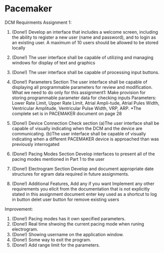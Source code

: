 # Pacemaker
DCM Requirments Assignment 1:
1. (Done!) Develop an interface that includes a welcome screen, including the ability to register a new user (name and password), and to login as an existing user. A maximum of 10 users should be allowed to be stored locally 
2. (Done!) The user interface shall be capable of utilizing and managing windows for display of text and graphics 
3. (Done!) The user interface shall be capable of processing input buttons. 

4. (Done!) Parameters Section
The user interface shall be capable of displaying all programmable parameters for review and modification. What we need to do only for this assignment1: Make provision for storing programmable parameter data for checking inputs 
    Parameters:
    Lower Rate Limit, 
    Upper Rate Limit, 
    Atrial Ampli-tude, 
    Atrial Pules Width, 
    Ventricular Amplitude,
    Ventricular Pulse Width, 
    VRP, 
    ARP.
    *The complete set is in PACEMAKER document on page 28

5. (Done!) Device Connection Check section
    (a)The user interface shall be capable of visually indicating when the DCM and the device are communicating.
    (b)The user interface shall be capable of visually indicating when a different PACEMAKER device is approached than was previously interrogated

6. (Done!) Pacing Modes Section
Develop interfaces to present all of the pacing modes mentioned in Part 1 to the user

7. (Done!) Electrogram Section
Develop and document appropriate date structures for egram data required in future assignments.

8. (Done!) Additional Features, Add any if you want
Implement any other requirements you elicit from the documentation that is not explicitly stated in this assignment document
    enter key used as a shortcut to log in button
    delet user button for remove existing users

Improvement:
1. (Done!) Pacing modes has it own specified parameters.
2. (Done!) Real time shwoing the current pacing mode when runing electrogram.
3. (Done!) Showing username on the application window.
4. (Done!) Some way to exit the program.
5. (Done!) Add range limit for the parameters.

